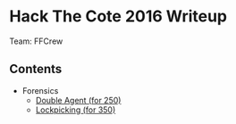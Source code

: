 # Hack The Cote 2016 Writeup

Team: FFCrew


## Contents

* Forensics
   * [Double Agent (for 250)](for_250)
   * [Lockpicking (for 350)](for_350)
